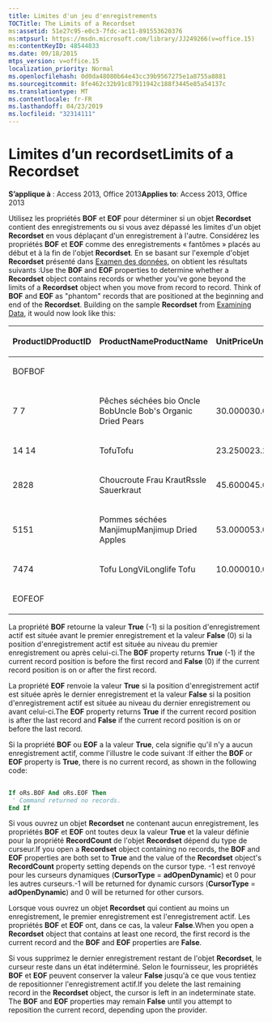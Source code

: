 ```yaml
---
title: Limites d'un jeu d'enregistrements
TOCTitle: The Limits of a Recordset
ms:assetid: 51e27c95-e0c3-7fdc-ac11-891553620376
ms:mtpsurl: https://msdn.microsoft.com/library/JJ249266(v=office.15)
ms:contentKeyID: 48544833
ms.date: 09/18/2015
mtps_version: v=office.15
localization_priority: Normal
ms.openlocfilehash: 0d0da48080b64e43cc39b9567275e1a8755a8881
ms.sourcegitcommit: 8fe462c32b91c87911942c188f3445e85a54137c
ms.translationtype: MT
ms.contentlocale: fr-FR
ms.lasthandoff: 04/23/2019
ms.locfileid: "32314111"
---
```

# <a name="limits-of-a-recordset"></a><span data-ttu-id="f66f5-102">Limites d’un recordset</span><span class="sxs-lookup"><span data-stu-id="f66f5-102">Limits of a Recordset</span></span>


<span data-ttu-id="f66f5-103">**S’applique à** : Access 2013, Office 2013</span><span class="sxs-lookup"><span data-stu-id="f66f5-103">**Applies to**: Access 2013, Office 2013</span></span>

<span data-ttu-id="f66f5-p101">Utilisez les propriétés **BOF** et **EOF** pour déterminer si un objet **Recordset** contient des enregistrements ou si vous avez dépassé les limites d'un objet **Recordset** en vous déplaçant d'un enregistrement à l'autre. Considérez les propriétés **BOF** et **EOF** comme des enregistrements « fantômes » placés au début et à la fin de l'objet **Recordset**. En se basant sur l'exemple d'objet **Recordset** présenté dans [Examen des données](chapter-3-examining-data.md), on obtient les résultats suivants :</span><span class="sxs-lookup"><span data-stu-id="f66f5-p101">Use the **BOF** and **EOF** properties to determine whether a **Recordset** object contains records or whether you've gone beyond the limits of a **Recordset** object when you move from record to record. Think of **BOF** and **EOF** as "phantom" records that are positioned at the beginning and end of the **Recordset**. Building on the sample **Recordset** from [Examining Data](chapter-3-examining-data.md), it would now look like this:</span></span>

<table>
<colgroup>
<col style="width: 33%" />
<col style="width: 33%" />
<col style="width: 33%" />
</colgroup>
<thead>
<tr class="header">
<th><p><span data-ttu-id="f66f5-107">ProductID</span><span class="sxs-lookup"><span data-stu-id="f66f5-107">ProductID</span></span></p></th>
<th><p><span data-ttu-id="f66f5-108">ProductName</span><span class="sxs-lookup"><span data-stu-id="f66f5-108">ProductName</span></span></p></th>
<th><p><span data-ttu-id="f66f5-109">UnitPrice</span><span class="sxs-lookup"><span data-stu-id="f66f5-109">UnitPrice</span></span></p></th>
</tr>
</thead>
<tbody>
<tr class="odd">
<td><p><span data-ttu-id="f66f5-110">BOF</span><span class="sxs-lookup"><span data-stu-id="f66f5-110">BOF</span></span></p></td>
<td><p><br />
</p></td>
<td><p><br />
</p></td>
</tr>
<tr class="even">
<td><p><span data-ttu-id="f66f5-111">7 </span><span class="sxs-lookup"><span data-stu-id="f66f5-111">7</span></span></p></td>
<td><p><span data-ttu-id="f66f5-112">Pêches séchées bio Oncle Bob</span><span class="sxs-lookup"><span data-stu-id="f66f5-112">Uncle Bob's Organic Dried Pears</span></span></p></td>
<td><p><span data-ttu-id="f66f5-113">30.0000</span><span class="sxs-lookup"><span data-stu-id="f66f5-113">30.0000</span></span></p></td>
</tr>
<tr class="odd">
<td><p><span data-ttu-id="f66f5-114">14 </span><span class="sxs-lookup"><span data-stu-id="f66f5-114">14</span></span></p></td>
<td><p><span data-ttu-id="f66f5-115">Tofu</span><span class="sxs-lookup"><span data-stu-id="f66f5-115">Tofu</span></span></p></td>
<td><p><span data-ttu-id="f66f5-116">23.2500</span><span class="sxs-lookup"><span data-stu-id="f66f5-116">23.2500</span></span></p></td>
</tr>
<tr class="even">
<td><p><span data-ttu-id="f66f5-117">28</span><span class="sxs-lookup"><span data-stu-id="f66f5-117">28</span></span></p></td>
<td><p><span data-ttu-id="f66f5-118">Choucroute Frau Kraut</span><span class="sxs-lookup"><span data-stu-id="f66f5-118">Rssle Sauerkraut</span></span></p></td>
<td><p><span data-ttu-id="f66f5-119">45.6000</span><span class="sxs-lookup"><span data-stu-id="f66f5-119">45.6000</span></span></p></td>
</tr>
<tr class="odd">
<td><p><span data-ttu-id="f66f5-120">51</span><span class="sxs-lookup"><span data-stu-id="f66f5-120">51</span></span></p></td>
<td><p><span data-ttu-id="f66f5-121">Pommes séchées Manjimup</span><span class="sxs-lookup"><span data-stu-id="f66f5-121">Manjimup Dried Apples</span></span></p></td>
<td><p><span data-ttu-id="f66f5-122">53.0000</span><span class="sxs-lookup"><span data-stu-id="f66f5-122">53.0000</span></span></p></td>
</tr>
<tr class="even">
<td><p><span data-ttu-id="f66f5-123">74</span><span class="sxs-lookup"><span data-stu-id="f66f5-123">74</span></span></p></td>
<td><p><span data-ttu-id="f66f5-124">Tofu LongVi</span><span class="sxs-lookup"><span data-stu-id="f66f5-124">Longlife Tofu</span></span></p></td>
<td><p><span data-ttu-id="f66f5-125">10.0000</span><span class="sxs-lookup"><span data-stu-id="f66f5-125">10.0000</span></span></p></td>
</tr>
<tr class="odd">
<td><p><span data-ttu-id="f66f5-126">EOF</span><span class="sxs-lookup"><span data-stu-id="f66f5-126">EOF</span></span></p></td>
<td><p><br />
</p></td>
<td><p><br />
</p></td>
</tr>
</tbody>
</table>


<span data-ttu-id="f66f5-127">La propriété **BOF** retourne la valeur **True** (-1) si la position d'enregistrement actif est située avant le premier enregistrement et la valeur **False** (0) si la position d'enregistrement actif est située au niveau du premier enregistrement ou après celui-ci.</span><span class="sxs-lookup"><span data-stu-id="f66f5-127">The **BOF** property returns **True** (-1) if the current record position is before the first record and **False** (0) if the current record position is on or after the first record.</span></span>

<span data-ttu-id="f66f5-128">La propriété **EOF** renvoie la valeur **True** si la position d'enregistrement actif est située après le dernier enregistrement et la valeur **False** si la position d'enregistrement actif est située au niveau du dernier enregistrement ou avant celui-ci.</span><span class="sxs-lookup"><span data-stu-id="f66f5-128">The **EOF** property returns **True** if the current record position is after the last record and **False** if the current record position is on or before the last record.</span></span>

<span data-ttu-id="f66f5-129">Si la propriété **BOF** ou **EOF** a la valeur **True**, cela signifie qu'il n'y a aucun enregistrement actif, comme l'illustre le code suivant :</span><span class="sxs-lookup"><span data-stu-id="f66f5-129">If either the **BOF** or **EOF** property is **True**, there is no current record, as shown in the following code:</span></span>

```vb 
 
If oRs.BOF And oRs.EOF Then 
 ' Command returned no records. 
End If 
```

<span data-ttu-id="f66f5-130">Si vous ouvrez un objet **Recordset** ne contenant aucun enregistrement, les propriétés **BOF** et **EOF** ont toutes deux la valeur **True** et la valeur définie pour la propriété **RecordCount** de l'objet **Recordset** dépend du type de curseur.</span><span class="sxs-lookup"><span data-stu-id="f66f5-130">If you open a **Recordset** object containing no records, the **BOF** and **EOF** properties are both set to **True** and the value of the **Recordset** object's **RecordCount** property setting depends on the cursor type.</span></span> <span data-ttu-id="f66f5-131">-1 est renvoyé pour les curseurs dynamiques (**CursorType**  =  **adOpenDynamic**) et 0 pour les autres curseurs.</span><span class="sxs-lookup"><span data-stu-id="f66f5-131">-1 will be returned for dynamic cursors (**CursorType** = **adOpenDynamic**) and 0 will be returned for other cursors.</span></span>

<span data-ttu-id="f66f5-132">Lorsque vous ouvrez un objet **Recordset** qui contient au moins un enregistrement, le premier enregistrement est l'enregistrement actif. Les propriétés **BOF** et **EOF** ont, dans ce cas, la valeur **False**.</span><span class="sxs-lookup"><span data-stu-id="f66f5-132">When you open a **Recordset** object that contains at least one record, the first record is the current record and the **BOF** and **EOF** properties are **False**.</span></span>

<span data-ttu-id="f66f5-p103">Si vous supprimez le dernier enregistrement restant de l'objet **Recordset**, le curseur reste dans un état indéterminé. Selon le fournisseur, les propriétés **BOF** et **EOF** peuvent conserver la valeur **False** jusqu'à ce que vous tentiez de repositionner l'enregistrement actif.</span><span class="sxs-lookup"><span data-stu-id="f66f5-p103">If you delete the last remaining record in the **Recordset** object, the cursor is left in an indeterminate state. The **BOF** and **EOF** properties may remain **False** until you attempt to reposition the current record, depending upon the provider.</span></span>


